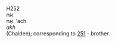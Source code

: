 <body>
  <p>H252<br>  אח  <br> אַח  ‎  ‘ach  <br><i>akh </i><br>(Chaldee); corresponding to <a href="h0251.htm">251</a>  - brother.<br></p>
 </body>